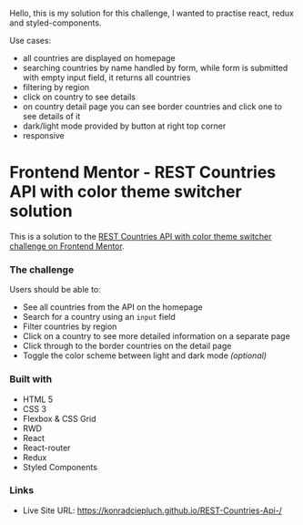 Hello, this is my solution for this challenge, I wanted to practise react, redux and styled-components.

Use cases: 

- all countries are displayed on homepage
- searching countries by name handled by form, while form is submitted with empty input field, it returns all countries
- filtering by region
- click on country to see details
- on country detail page you can see border countries and click one to see details of it
- dark/light mode provided by button at right top corner
- responsive 

# Frontend Mentor - REST Countries API with color theme switcher solution

This is a solution to the [REST Countries API with color theme switcher challenge on Frontend Mentor](https://www.frontendmentor.io/challenges/rest-countries-api-with-color-theme-switcher-5cacc469fec04111f7b848ca). 


### The challenge

Users should be able to:

- See all countries from the API on the homepage
- Search for a country using an `input` field
- Filter countries by region
- Click on a country to see more detailed information on a separate page
- Click through to the border countries on the detail page
- Toggle the color scheme between light and dark mode *(optional)*

### Built with

- HTML 5
- CSS 3
- Flexbox & CSS Grid
- RWD
- React
- React-router
- Redux 
- Styled Components


### Links

- Live Site URL: https://konradciepluch.github.io/REST-Countries-Api-/


